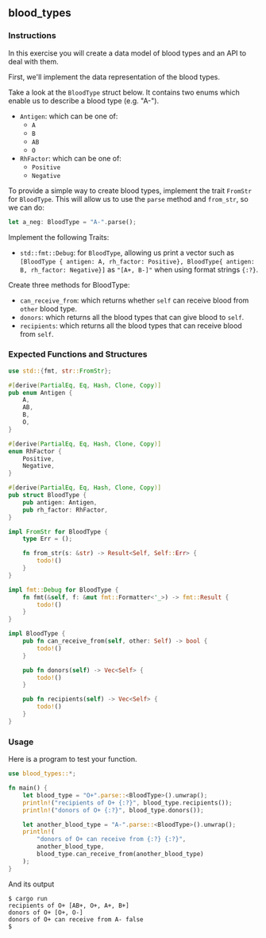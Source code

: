 ## blood_types

### Instructions

In this exercise you will create a data model of blood types and an API to deal with them.

First, we'll implement the data representation of the blood types.

Take a look at the `BloodType` struct below. It contains two enums which enable us to describe a blood type (e.g. "A-").

- `Antigen`: which can be one of:
  - `A`
  - `B`
  - `AB`
  - `O`
- `RhFactor`: which can be one of:
  - `Positive`
  - `Negative`

To provide a simple way to create blood types, implement the trait `FromStr` for `BloodType`. This will allow us to use the `parse` method and `from_str`, so we can do:

```rust
let a_neg: BloodType = "A-".parse();
```

Implement the following Traits:

- `std::fmt::Debug`: for `BloodType`, allowing us print a vector such as `[BloodType { antigen: A, rh_factor: Positive}, BloodType{ antigen: B, rh_factor: Negative}]` as `"[A+, B-]"` when using format strings `{:?}`.

Create three methods for BloodType:

- `can_receive_from`: which returns whether `self` can receive blood from `other` blood type.
- `donors`: which returns all the blood types that can give blood to `self`.
- `recipients`: which returns all the blood types that can receive blood from `self`.

### Expected Functions and Structures

```rust
use std::{fmt, str::FromStr};

#[derive(PartialEq, Eq, Hash, Clone, Copy)]
pub enum Antigen {
	A,
	AB,
	B,
	O,
}

#[derive(PartialEq, Eq, Hash, Clone, Copy)]
enum RhFactor {
	Positive,
	Negative,
}

#[derive(PartialEq, Eq, Hash, Clone, Copy)]
pub struct BloodType {
	pub antigen: Antigen,
	pub rh_factor: RhFactor,
}

impl FromStr for BloodType {
	type Err = ();

    fn from_str(s: &str) -> Result<Self, Self::Err> {
		todo!()
    }
}

impl fmt::Debug for BloodType {
	fn fmt(&self, f: &mut fmt::Formatter<'_>) -> fmt::Result {
		todo!()
    }
}

impl BloodType {
	pub fn can_receive_from(self, other: Self) -> bool {
		todo!()
	}

	pub fn donors(self) -> Vec<Self> {
		todo!()
	}

	pub fn recipients(self) -> Vec<Self> {
		todo!()
	}
}
```

### Usage

Here is a program to test your function.

```rust
use blood_types::*;

fn main() {
	let blood_type = "O+".parse::<BloodType>().unwrap();
	println!("recipients of O+ {:?}", blood_type.recipients());
	println!("donors of O+ {:?}", blood_type.donors());

	let another_blood_type = "A-".parse::<BloodType>().unwrap();
	println!(
		"donors of O+ can receive from {:?} {:?}",
		another_blood_type,
		blood_type.can_receive_from(another_blood_type)
	);
}
```

And its output

```console
$ cargo run
recipients of O+ [AB+, O+, A+, B+]
donors of O+ [O+, O-]
donors of O+ can receive from A- false
$
```
